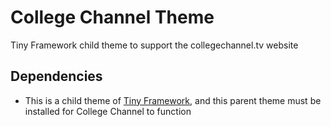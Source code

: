 # College Channel Theme
Tiny Framework child theme to support the collegechannel.tv website

## Dependencies

* This is a child theme of [Tiny Framework](https://wordpress.org/themes/tiny-framework/),
  and this parent theme must be installed for College Channel to function
